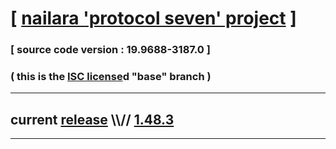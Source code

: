 
# [ [nailara 'protocol seven' project](http://src.nailara.net/) ]

### [ source code version : 19.9688-3187.0 ]

### ( this is the [ISC license](license)d "base" branch )
---
## current [release](https://github.com/anotherlink/nailara/releases) \\\\// [1.48.3](https://github.com/anotherlink/nailara/releases/tag/1.48.3)
---
